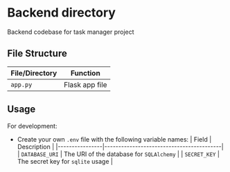 # Backend directory
Backend codebase for task manager project


## File Structure
| File/Directory | Function       |
|----------------|----------------|
| `app.py`       | Flask app file |

## Usage
For development:
* Create your own `.env` file with the following variable names:
    | Field          | Description                              |
    |----------------|------------------------------------------|
    | `DATABASE_URI` | The URI of the database for `SQLAlchemy` |
    | `SECRET_KEY`   | The secret key for `sqlite` usage        |